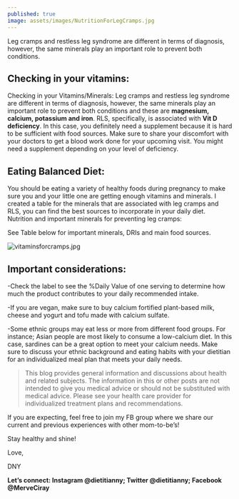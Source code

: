 ```yaml
---
published: true
image: assets/images/NutritionForLegCramps.jpg
---
```


Leg cramps and restless leg syndrome are different in terms of diagnosis, however, the same minerals play an important role to prevent both conditions.

## Checking in your vitamins:

Checking in your Vitamins/Minerals: Leg cramps and restless leg syndrome are different in terms of diagnosis, however, the same minerals play an important role to prevent both conditions and these are **magnesium, calcium, potassium and iron**. RLS, specifically, is associated with **Vit D deficiency**. In this case, you definitely need a supplement because it is hard to be sufficient with food sources. Make sure to share your discomfort with your doctors to get a blood work done for your upcoming visit. You might need a supplement depending on your level of deficiency.

## Eating Balanced Diet:

You should be eating a variety of healthy foods during pregnancy to make sure you and your little one are getting enough vitamins and minerals. I created a table for the minerals that are associated with leg cramps and RLS, you can find the best sources to incorporate in your daily diet.
Nutrition and important minerals for preventing leg cramps:

See Table below for important minerals, DRIs and main food sources. 


![vitaminsforcramps.jpg]({{site.baseurl}}/_posts/vitaminsforcramps.jpg)


## **Important considerations:**

-Check the label to see the %Daily Value of one serving to determine how much the product contributes to your daily recommended intake.

-If you are vegan, make sure to buy calcium fortified plant-based milk, cheese and yogurt and tofu made with calcium sulfate.

-Some ethnic groups may eat less or more from different food groups. For instance; Asian people are most likely to consume a low-calcium diet. In this case, sardines can be a great option to meet your calcium needs. Make sure to discuss your ethnic background and eating habits with your dietitian for an individualized meal plan that meets your daily needs.

> This blog provides general information and discussions about health and related subjects. The information in this or other posts are not intended to give you medical advice or should not be substituted with medical advice. Please see your health care provider for individualized treatment plans and recommendations.

If you are expecting, feel free to join my FB group where we share our current and previous experiences with other mom-to-be’s! 

Stay healthy and shine!

Love,

DNY

**Let’s connect: Instagram @dietitianny; Twitter @dietitianny; Facebook @MerveCiray**

